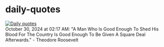 # daily-quotes
[![Daily quotes](https://github.com/ceepu8/daily-quotes/actions/workflows/daily-quote.yml/badge.svg)](https://github.com/ceepu8/daily-quotes/actions/workflows/daily-quote.yml)<br/>
October 30, 2024 at 02:17 AM: "A Man Who Is Good Enough To Shed His Blood For The Country Is Good Enough To Be Given A Square Deal Afterwards." - Theodore Roosevelt
